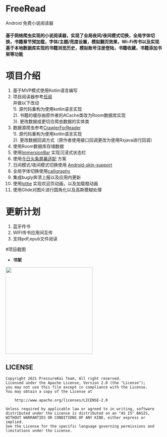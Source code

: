 # FreeRead
Android 免费小说阅读器
####  基于网络爬虫实现的小说阅读器，实现了全局夜间/夜间模式切换，全局字体切换，书籍章节预加载，字体/主题/亮度设置，模拟翻页效果，Wi-Fi传书以及实现基于本地数据库实现的书籍浏览历史，模拟账号注册登陆，书籍收藏，书籍添加书架等功能

# 项目介绍  
  1. 基于MVP模式使用Kotlin语言编写
  2. 项目阅读器参考[任阅](https://github.com/JustWayward/BookReader) <br/>
    并做以下改动 <br/>
    1). 源代码重构为使用kotlin语言实现<br/>
    2). 书籍的缓存由原作者的ACache类改为Room数据库实现 <br/>
    3). 更改数据成更切合爬虫数据的实体类<br/>
  3. 数据源爬虫参考[CrawlerForReader](https://github.com/smuyyh/CrawlerForReader)  <br/>
    1). 源代码重构为使用kotlin语言实现 <br/>
    2). 更改数据回调方式（原作者使用接口回调更改为使用Rxjava进行回调）<br/>
  4. 使用Room数据库存储数据
  5. 使用[ImmersionBar](https://github.com/gyf-dev/ImmersionBar) 实现沉浸式状态栏
  6. 使用[今日头条屏幕适配](https://github.com/JessYanCoding/AndroidAutoSize) 方案
  7. 日间模式/夜间模式切换使用 [Android-skin-support](https://github.com/ximsfei/Android-skin-support)
  8. 全局字体切换使用[calligraphy](https://github.com/chrisjenx/Calligraphy)
  9. 集成bugly奔溃上报以及应用内更新
  10. 使用[lottie](https://github.com/airbnb/lottie-android) 实现欢迎页动画，以及加载框动画
  11. 使用Glide对图片进行圆角化以及高斯模糊处理
  
# 更新计划
   1. 蓝牙传书
   2. WIFI传书应用间互传
   3. 支持pdf,epub文件阅读
   
#项目截图
- **书架**
<img src="https://github.com/pressureKai/FreeRead/tree/master/screenShot/bookShelf.jpg?raw=true" width="280"/>
   
  
  
    

## LICENSE

```
Copyright 2021 PressureKai Team, All right reserved.
Licensed under the Apache License, Version 2.0 (the "License");
you may not use this file except in compliance with the License.
You may obtain a copy of the License at

    http://www.apache.org/licenses/LICENSE-2.0

Unless required by applicable law or agreed to in writing, software
distributed under the License is distributed on an "AS IS" BASIS,
WITHOUT WARRANTIES OR CONDITIONS OF ANY KIND, either express or implied.
See the License for the specific language governing permissions and
limitations under the License.
```



